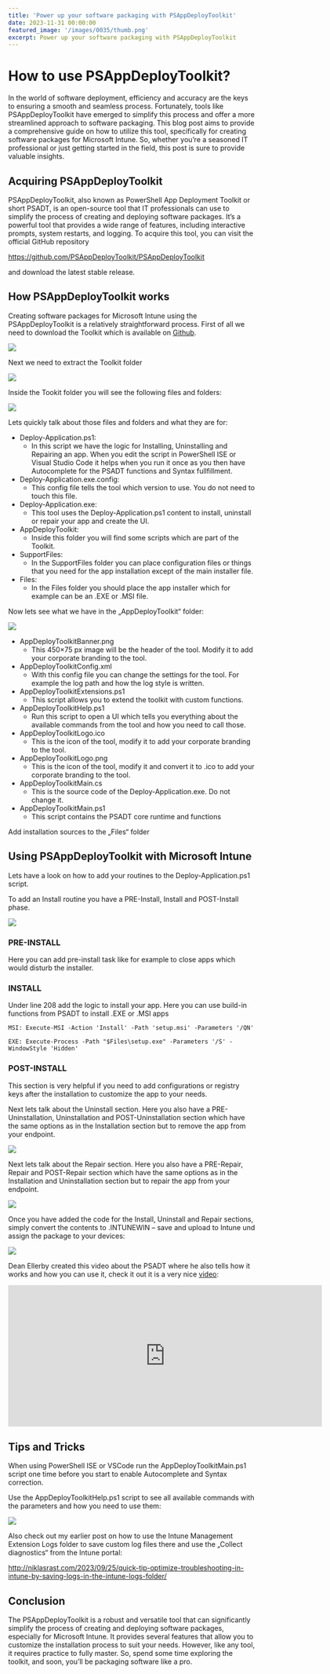 ```yaml
---
title: 'Power up your software packaging with PSAppDeployToolkit'
date: 2023-11-31 00:00:00
featured_image: '/images/0035/thumb.png'
excerpt: Power up your software packaging with PSAppDeployToolkit
---
```


# How to use PSAppDeployToolkit?

In the world of software deployment, efficiency and accuracy are the keys to ensuring a smooth and seamless process. Fortunately, tools like PSAppDeployToolkit have emerged to simplify this process and offer a more streamlined approach to software packaging. This blog post aims to provide a comprehensive guide on how to utilize this tool, specifically for creating software packages for Microsoft Intune. So, whether you’re a seasoned IT professional or just getting started in the field, this post is sure to provide valuable insights.

## Acquiring PSAppDeployToolkit
PSAppDeployToolkit, also known as PowerShell App Deployment Toolkit or short PSADT, is an open-source tool that IT professionals can use to simplify the process of creating and deploying software packages. It’s a powerful tool that provides a wide range of features, including interactive prompts, system restarts, and logging. To acquire this tool, you can visit the official GitHub repository

https://github.com/PSAppDeployToolkit/PSAppDeployToolkit

and download the latest stable release.

## How PSAppDeployToolkit works
Creating software packages for Microsoft Intune using the PSAppDeployToolkit is a relatively straightforward process. First of all we need to download the Toolkit which is available on [Github](https://github.com/PSAppDeployToolkit/PSAppDeployToolkit).

![](/images/0035/1.png)

Next we need to extract the Toolkit folder

![](/images/0035/2.png)

Inside the Tookit folder you will see the following files and folders:

![](/images/0035/3.png)

Lets quickly talk about those files and folders and what they are for:

- Deploy-Application.ps1:
    - In this script we have the logic for Installing, Uninstalling and Repairing an app. When you edit the script in PowerShell ISE or Visual Studio Code it helps when you run it once as you then have Autocomplete for the PSADT functions and Syntax fullfillment.
- Deploy-Application.exe.config:
    - This config file tells the tool which version to use. You do not need to touch this file.
- Deploy-Application.exe:
    - This tool uses the Deploy-Application.ps1 content to install, uninstall or repair your app and create the UI.
- AppDeployToolkit:
    - Inside this folder you will find some scripts which are part of the Toolkit.
- SupportFiles:
    - In the SupportFiles folder you can place configuration files or things that you need for the app installation except of the main installer file.
- Files:
    - In the Files folder you should place the app installer which for example can be an .EXE or .MSI file.

Now lets see what we have in the „AppDeployToolkit“ folder:

![](/images/0035/4.png)

- AppDeployToolkitBanner.png
    - This 450×75 px image will be the header of the tool. Modify it to add your corporate branding to the tool.
- AppDeployToolkitConfig.xml
    - With this config file you can change the settings for the tool. For example the log path and how the log style is written.
- AppDeployToolkitExtensions.ps1
    - This script allows you to extend the toolkit with custom functions.
- AppDeployToolkitHelp.ps1
    - Run this script to open a UI which tells you everything about the available commands from the tool and how you need to call those.
- AppDeployToolkitLogo.ico
    - This is the icon of the tool, modify it to add your corporate branding to the tool.
- AppDeployToolkitLogo.png
    - This is the icon of the tool, modify it and convert it to .ico to add your corporate branding to the tool.
- AppDeployToolkitMain.cs
    - This is the source code of the Deploy-Application.exe. Do not change it.
- AppDeployToolkitMain.ps1
    - This script contains the PSADT core runtime and functions

Add installation sources to the „Files“ folder

## Using PSAppDeployToolkit with Microsoft Intune
Lets have a look on how to add your routines to the Deploy-Application.ps1 script.

To add an Install routine you have a PRE-Install, Install and POST-Install phase.

![](/images/0035/5.png)

### PRE-INSTALL

Here you can add pre-install task like for example to close apps which would disturb the installer.

### INSTALL

Under line 208 add the logic to install your app. Here you can use build-in functions from PSADT to install .EXE or .MSI apps

```
MSI: Execute-MSI -Action 'Install' -Path 'setup.msi' -Parameters '/QN'

EXE: Execute-Process -Path "$Files\setup.exe" -Parameters '/S' -WindowStyle 'Hidden'
```

### POST-INSTALL

This section is very helpful if you need to add configurations or registry keys after the installation to customize the app to your needs.

Next lets talk about the Uninstall section. Here you also have a PRE-Uninstallation, Uninstallation and POST-Uninstallation section which have the same options as in the Installation section but to remove the app from your endpoint.

![](/images/0035/6.png)

Next lets talk about the Repair section. Here you also have a PRE-Repair, Repair and POST-Repair section which have the same options as in the Installation and Uninstallation section but to repair the app from your endpoint.

![](/images/0035/7.png)

Once you have added the code for the Install, Uninstall and Repair sections, simply convert the contents to .INTUNEWIN – save and upload to Intune und assign the package to your devices:

![](/images/0035/8.png)

Dean Ellerby created this video about the PSADT where he also tells how it works and how you can use it, check it out it is a very nice [video](https://youtu.be/USJj3lrhPBM):

<iframe src="https://youtu.be/USJj3lrhPBM" width="640" height="288" frameborder="0" webkitallowfullscreen mozallowfullscreen allowfullscreen></iframe>


## Tips and Tricks
When using PowerShell ISE or VSCode run the AppDeployToolkitMain.ps1 script one time before you start to enable Autocomplete and Syntax correction.

Use the AppDeployToolkitHelp.ps1 script to see all available commands with the parameters and how you need to use them:

![](/images/0035/9.png)

Also check out my earlier post on how to use the Intune Management Extension Logs folder to save custom log files there and use the „Collect diagnostics“ from the Intune portal:

http://niklasrast.com/2023/09/25/quick-tip-optimize-troubleshooting-in-intune-by-saving-logs-in-the-intune-logs-folder/

## Conclusion
The PSAppDeployToolkit is a robust and versatile tool that can significantly simplify the process of creating and deploying software packages, especially for Microsoft Intune. It provides several features that allow you to customize the installation process to suit your needs. However, like any tool, it requires practice to fully master. So, spend some time exploring the toolkit, and soon, you’ll be packaging software like a pro.